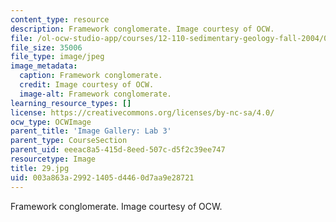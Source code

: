 ```yaml
---
content_type: resource
description: Framework conglomerate. Image courtesy of OCW.
file: /ol-ocw-studio-app/courses/12-110-sedimentary-geology-fall-2004/003a863a29921405d4460d7aa9e28721_29.jpg
file_size: 35006
file_type: image/jpeg
image_metadata:
  caption: Framework conglomerate.
  credit: Image courtesy of OCW.
  image-alt: Framework conglomerate.
learning_resource_types: []
license: https://creativecommons.org/licenses/by-nc-sa/4.0/
ocw_type: OCWImage
parent_title: 'Image Gallery: Lab 3'
parent_type: CourseSection
parent_uid: eeeac8a5-415d-8eed-507c-d5f2c39ee747
resourcetype: Image
title: 29.jpg
uid: 003a863a-2992-1405-d446-0d7aa9e28721
---
```

Framework conglomerate. Image courtesy of OCW.